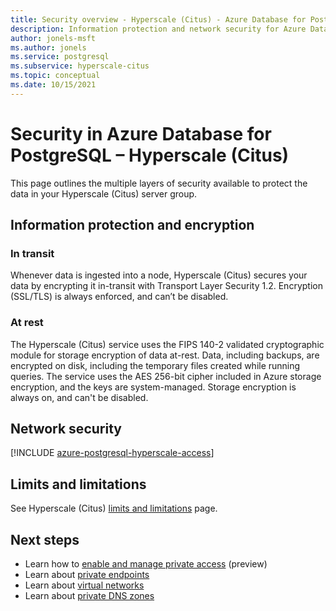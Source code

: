 ```yaml
---
title: Security overview - Hyperscale (Citus) - Azure Database for PostgreSQL
description: Information protection and network security for Azure Database for PostgreSQL - Hyperscale (Citus).
author: jonels-msft
ms.author: jonels
ms.service: postgresql
ms.subservice: hyperscale-citus
ms.topic: conceptual
ms.date: 10/15/2021
---
```


# Security in Azure Database for PostgreSQL – Hyperscale (Citus)

This page outlines the multiple layers of security available to protect the data in your
Hyperscale (Citus) server group. 

## Information protection and encryption

### In transit

Whenever data is ingested into a node, Hyperscale (Citus) secures your data by
encrypting it in-transit with Transport Layer Security 1.2. Encryption
(SSL/TLS) is always enforced, and can’t be disabled.

### At rest

The Hyperscale (Citus) service uses the FIPS 140-2 validated cryptographic
module for storage encryption of data at-rest. Data, including backups, are
encrypted on disk, including the temporary files created while running queries.
The service uses the AES 256-bit cipher included in Azure storage encryption,
and the keys are system-managed. Storage encryption is always on, and can't be
disabled.

## Network security

[!INCLUDE [azure-postgresql-hyperscale-access](../../../includes/azure-postgresql-hyperscale-access.md)]

## Limits and limitations

See Hyperscale (Citus) [limits and limitations](concepts-limits.md)
page.

## Next steps

* Learn how to [enable and manage private
  access](howto-private-access.md) (preview)
* Learn about [private
  endpoints](../private-link/private-endpoint-overview.md)
* Learn about [virtual
  networks](../virtual-network/concepts-and-best-practices.md)
* Learn about [private DNS zones](../dns/private-dns-overview.md)
